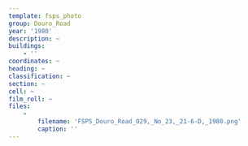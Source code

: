 ```yaml
---
template: fsps_photo
group: Douro_Road
year: '1980'
description: ~
buildings:
    - ''
coordinates: ~
heading: ~
classification: ~
section: ~
cell: ~
film_roll: ~
files:
    -
        filename: 'FSPS_Douro_Road_029,_No_23,_21-6-D,_1980.png'
        caption: ''
---
```

